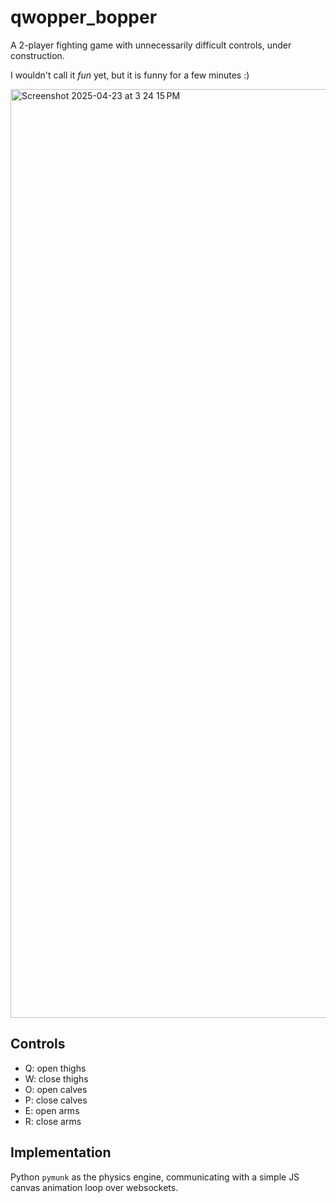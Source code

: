 # qwopper_bopper
A 2-player fighting game with unnecessarily difficult controls, under construction.

I wouldn't call it _fun_ yet, but it is funny for a few minutes :)

<img width="1486" alt="Screenshot 2025-04-23 at 3 24 15 PM" src="https://github.com/user-attachments/assets/201c97a9-1ce4-43a0-a556-f680e9a4b103" />

## Controls
- Q: open thighs
- W: close thighs
- O: open calves
- P: close calves
- E: open arms
- R: close arms

## Implementation

Python `pymunk` as the physics engine, communicating with a simple JS canvas animation loop over websockets.

